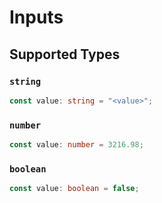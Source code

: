 # Inputs


## Supported Types

### `string`

```typescript
const value: string = "<value>";
```

### `number`

```typescript
const value: number = 3216.98;
```

### `boolean`

```typescript
const value: boolean = false;
```

